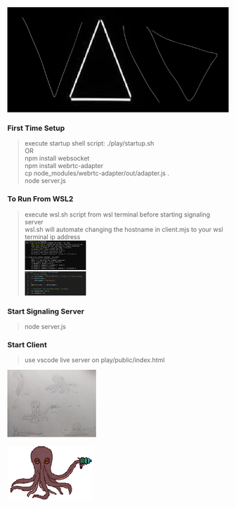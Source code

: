 <img src="./play/assets//void.png">

### First Time Setup
>execute startup shell script: ./play/startup.sh<br/>
>OR<br/>
>npm install websocket<br/>
>npm install webrtc-adapter<br/>
>cp node_modules/webrtc-adapter/out/adapter.js .<br/>
>node server.js<br/>

### To Run From WSL2
>execute wsl.sh script from wsl terminal before starting signaling server<br/>
>wsl.sh will automate changing the hostname in client.mjs to your wsl terminal ip address<br/>
<img src="./play/assets/wsl2-ifconfig.png" width="30%"><br/>
<img src="./play/assets/wsl2-hostname.png" width="30%"><br/>

### Start Signaling Server
>node server.js<br/>

### Start Client
>use vscode live server on play/public/index.html

<img src="./play/assets/kraken-sketch.jpeg" width="40%">
<br/><br/>
<img src="./play/assets/aseprite/gifs/kraken.gif">